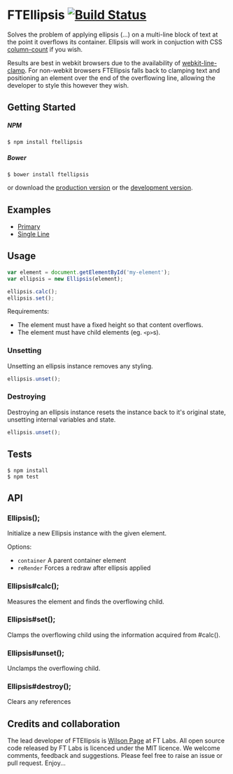 # FTEllipsis [![Build Status](https://travis-ci.org/ftlabs/ftellipsis.png?branch=master)](https://travis-ci.org/ftlabs/ftellipsis)

Solves the problem of applying ellipsis (&hellip;) on a multi-line block of text at the point it overflows its container. Ellipsis will work in conjuction with CSS [column-count](https://developer.mozilla.org/en-US/docs/CSS/column-count) if you wish.

Results are best in webkit browsers due to the availability of [webkit-line-clamp](http://dropshado.ws/post/1015351370/webkit-line-clamp). For non-webkit browsers FTEllipsis falls back to clamping text and positioning an element over the end of the overflowing line, allowing the developer to style this however they wish.

## Getting Started

##### NPM

```
$ npm install ftellipsis
```

##### Bower

```
$ bower install ftellipsis
```

or download the [production version][min] or the [development version][max].

[min]: https://raw.github.com/ftlabs/ftellipsis/master/build/ftellipsis.min.js
[max]: https://raw.github.com/ftlabs/ftellipsis/master/lib/index.js

## Examples

- [Primary](http://ftlabs.github.io/ftellipsis/examples/1/)
- [Single Line](http://ftlabs.github.io/ftellipsis/examples/single-line/)

## Usage

```js
var element = document.getElementById('my-element');
var ellipsis = new Ellipsis(element);

ellipsis.calc();
ellipsis.set();
```

Requirements:

- The element must have a fixed height so that content overflows.
- The element must have child elements (eg. `<p>`s).

### Unsetting

Unsetting an ellipsis instance removes any styling.

```js
ellipsis.unset();
```

### Destroying

Destroying an ellipsis instance resets the instance back to it's original state, unsetting internal variables and state.

```js
ellipsis.unset();
```

## Tests

```
$ npm install
$ npm test
```

## API
### Ellipsis();

Initialize a new Ellipsis
instance with the given element.

Options:

 - `container` A parent container element
 - `reRender` Forces a redraw after ellipsis applied

### Ellipsis#calc();

Measures the element and
finds the overflowing child.



### Ellipsis#set();

Clamps the overflowing child using
the information acquired from #calc().



### Ellipsis#unset();

Unclamps the overflowing child.



### Ellipsis#destroy();

Clears any references





## Credits and collaboration

The lead developer of FTEllipsis is [Wilson Page](http://github.com/wilsonpage) at FT Labs. All open source code released by FT Labs is licenced under the MIT licence. We welcome comments, feedback and suggestions. Please feel free to raise an issue or pull request. Enjoy...